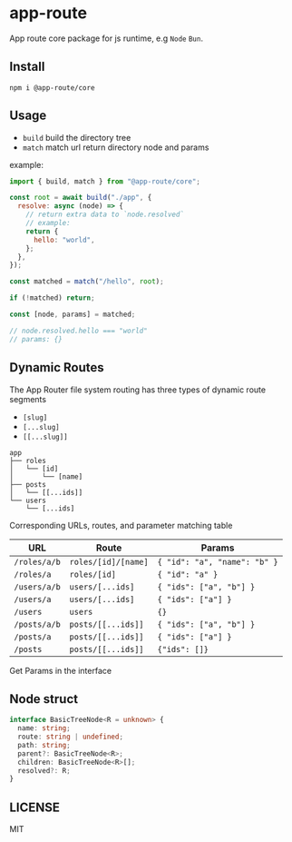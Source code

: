 # app-route

App route core package for js runtime, e.g `Node` `Bun`.

## Install

```shell
npm i @app-route/core
```

## Usage

- `build`
  build the directory tree
- `match`
  match url return directory node and params

example:

```javascript
import { build, match } from "@app-route/core";

const root = await build("./app", {
  resolve: async (node) => {
    // return extra data to `node.resolved`
    // example:
    return {
      hello: "world",
    };
  },
});

const matched = match("/hello", root);

if (!matched) return;

const [node, params] = matched;

// node.resolved.hello === "world"
// params: {}
```

## Dynamic Routes

The App Router file system routing has three types of dynamic route segments

- `[slug]`
- `[...slug]`
- `[[...slug]]`

```
app
├── roles
│   └── [id]
│       └── [name]
├── posts
│   └── [[...ids]]
└── users
    └── [...ids]

```

Corresponding URLs, routes, and parameter matching table

| URL          | Route               | Params                       |
| ------------ | ------------------- | ---------------------------- |
| `/roles/a/b` | `roles/[id]/[name]` | `{ "id": "a", "name": "b" }` |
| `/roles/a`   | `roles/[id]`        | `{ "id": "a" }`              |
| `/users/a/b` | `users/[...ids]`    | `{ "ids": ["a", "b"] }`      |
| `/users/a`   | `users/[...ids]`    | `{ "ids": ["a"] }`           |
| `/users`     | `users`             | `{}`                         |
| `/posts/a/b` | `posts/[[...ids]]`  | `{ "ids": ["a", "b"] }`      |
| `/posts/a`   | `posts/[[...ids]]`  | `{ "ids": ["a"] }`           |
| `/posts`     | `posts/[[...ids]]`  | `{"ids": []}`                |

Get Params in the interface

## Node struct

```typescript
interface BasicTreeNode<R = unknown> {
  name: string;
  route: string | undefined;
  path: string;
  parent?: BasicTreeNode<R>;
  children: BasicTreeNode<R>[];
  resolved?: R;
}
```

## LICENSE

MIT
